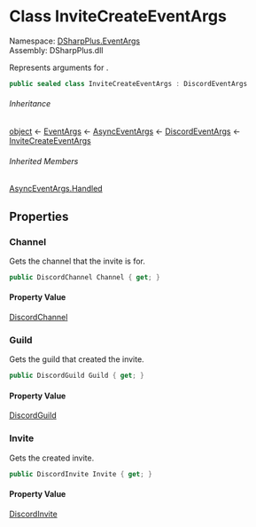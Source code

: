 # Class InviteCreateEventArgs

Namespace: [DSharpPlus.EventArgs](DSharpPlus.EventArgs.md)  
Assembly: DSharpPlus.dll

Represents arguments for <xref href="DSharpPlus.DiscordClient.InviteCreated" data-throw-if-not-resolved="false"></xref>.

```csharp
public sealed class InviteCreateEventArgs : DiscordEventArgs
```

###### Inheritance

[object](https://learn.microsoft.com/dotnet/api/system.object) ← 
[EventArgs](https://learn.microsoft.com/dotnet/api/system.eventargs) ← 
[AsyncEventArgs](DSharpPlus.AsyncEvents.AsyncEventArgs.md) ← 
[DiscordEventArgs](DSharpPlus.EventArgs.DiscordEventArgs.md) ← 
[InviteCreateEventArgs](DSharpPlus.EventArgs.InviteCreateEventArgs.md)

###### Inherited Members

[AsyncEventArgs.Handled](DSharpPlus.AsyncEvents.AsyncEventArgs.md\#DSharpPlus\_AsyncEvents\_AsyncEventArgs\_Handled)

## Properties

### <a id="DSharpPlus_EventArgs_InviteCreateEventArgs_Channel"></a>Channel

Gets the channel that the invite is for.

```csharp
public DiscordChannel Channel { get; }
```

#### Property Value

[DiscordChannel](DSharpPlus.Entities.DiscordChannel.md)

### <a id="DSharpPlus_EventArgs_InviteCreateEventArgs_Guild"></a>Guild

Gets the guild that created the invite.

```csharp
public DiscordGuild Guild { get; }
```

#### Property Value

[DiscordGuild](DSharpPlus.Entities.DiscordGuild.md)

### <a id="DSharpPlus_EventArgs_InviteCreateEventArgs_Invite"></a>Invite

Gets the created invite.

```csharp
public DiscordInvite Invite { get; }
```

#### Property Value

[DiscordInvite](DSharpPlus.Entities.DiscordInvite.md)

